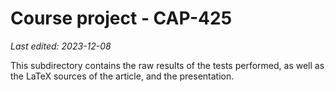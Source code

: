 # Course project - CAP-425

*Last edited: 2023-12-08*

This subdirectory contains the raw results of the tests performed, as well as the LaTeX sources of the article, and the presentation.

